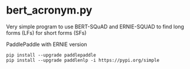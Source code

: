 # bert_acronym.py
Very simple program to use BERT-SQuAD and ERNIE-SQUAD to find long forms (LFs) for short forms (SFs)

PaddlePaddle with ERNIE version

    pip install --upgrade paddlepaddle
    pip install --upgrade paddlenlp -i https://pypi.org/simple
